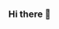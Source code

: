 ### Hi there 👋

<!--
**brashonf/brashonf** is a ✨ _special_ ✨ repository because its `README.md` (this file) appears on your GitHub profile.

Here are some ideas to get you started:

- 🔭 I’m currently working on Public datasets that include topics: Mental Health, Biostatistics, Epidemiology & Clinical Research
- 🌱 I’m currently getting my Master in Data Science with a Health Analytics concentration. LOL I love science and healthcare :)
- 👯 I’m looking to collaborate on anything that has to do with Fashion Data Science, Health Data Science, and advancement in coding.
- 💬 Ask me about my top five anime list
- 📫 How to reach me: email : brashonford@gmail.com / linkedin : brashon-ford
-->
